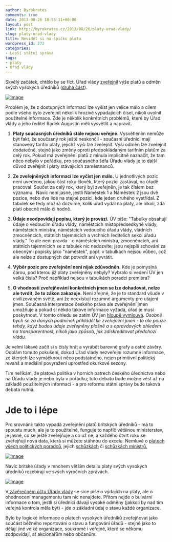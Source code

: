 ```yaml
---
author: Byrokrates
comments: true
date: 2013-08-26 18:55:11+00:00
layout: post
link: http://byrokrates.cz/2013/08/26/platy-urad-vlady/
slug: platy-urad-vlady
title: Nevidět si na špičku platu
wordpress_id: 272
categories:
- Lepší státní správa
tags:
- platy
- Úřad vlády
---
```


Skvělý začátek, chtělo by se říct. Úřad vlády [zveřejnil](http://www.vlada.cz/cz/media-centrum/tiskove-zpravy/odmeny-109343/) výše platů a odměn svých vysokých úředníků ([druhá část](http://www.vlada.cz/cz/media-centrum/aktualne/urad-vlady-rozsiruje-zverejnovani-platu-vedoucich-pracovniku--109828/)).

<!-- more -->

[![Image](http://byrokrates.files.wordpress.com/2013/08/uv_platy.jpg?w=373)](http://byrokrates.files.wordpress.com/2013/08/uv_platy.jpg)

Problém je, že z dostupných informací lze vyšíst jen velice málo a cílem podle všeho bylo zveřejnit několik hrozivě vypadajících čísel, nikoli uvolnit použitelné informace. Zde je několik konkrétních problémů, které by Úřad vlády a jeho ředitel Radek Augustin měli vysvětlit a napravit.



	
  1. **Platy současných úředníků stále nejsou veřejné.** Vysvětlením nemůže být fakt, že současný rok ještě neskončil - současní úředníci mají stanoveny tarifní platy, jejichž výši lze zveřejnit. Výši odměn lze zveřejnit dodatečně, stejně jako změny oproti předpokládaným tarifním platům za celý rok. Pokud má zveřejnění platů z minula implicitně naznačit, že tam něco nebylo v pořádku, pro současného šéfa Úřadu vlády je to další důvod zveřejnit i platy stávajících zaměstnanců.

	
  2. **Ze zveřejněných informací lze vyčíst jen málo.** U jednotlivých pozic není uvedeno, jakou část roku člověk, který pozici zastával, na úřadě pracoval. Součet za celý rok, který byl zveřejněn, je tak číslem bez významu.  Navíc není jasné, jestli Náměstek 1 a Náměstek 2 jsou dvě pozice, nebo dva lidé na stejné pozici, kde jeden druhého vystřídal. Z tabulek se tedy možná dozvíme, kolik úřad vydal na platy, ale nikoli, zda platí obecně málo či hodně.

	
  3. **Údaje neodpovídají popisu, který je provází.** ÚV píše: "Tabulky obsahují údaje o vedoucím úřadu vlády, náměstcích místopředsedkyně vlády, náměstcích ministra, náměstcích vedoucího úřadu vlády, vládních zmocněncích, státních tajemnících a vrchních ředitelích sekcí úřadu vlády." To ale není pravda - o náměstcích ministra, zmocněncích, ani státních tajemnících se z tabulek nic nedozvíte; jsou nejspíš schováni za obecnými popisky jako "náměstek", popř. v tabulkách nejsou vůbec, což ale nelze z dostupných dat potvrdit ani vyvrátit.

	
  4. **Výběr pozic pro zveřejnění není nijak zdůvodněn.** Kde je pomyslná čárou, pod kterou již platy zveřejněny nebyly? Vybralo si vedení ÚV jen velká čísla? Proč například nejsou v tabulkách poradci premiéra?

	
  5. **O vhodnosti zveřejňování konkrétních jmen se lze dohadovat, nelze ale tvrdit, že to zákon zakazuje.** Není zřejmé, že je to standard všude v civilizovaném světě, ani že neexistují rozumné argumenty pro utajení jmen. Současná interpretace českého práva ale zveřejnění jmen umožňuje a pokud si někdo takové informace vyžádá, úřad je musí poskytnout. V tomto ohledu se zatím ÚV jen [hloupě vymlouvá](http://www.otevrete.cz/novinky/urad-vlady-mystifikuje-verejnost-567.html). _Osobně bych se za daných podmínek přikláděl ke zveřejnění jmen - to ale pouze tehdy, když budou údaje zveřejněny plošně a s opravdových ohledem na transparentnost, nikoli jako způsob, jak zdiskreditovat předchozí vládu._


Je velmi lákavé začít si s čísly hrát a vyrábět barevné grafy a ostré závěry. Odolám tomuto pokušení, dokud Úřad vlády nezveřejní rozumné informace, ze kterých lze vymáčknout něco podstatného, nejen primitivní politický revanš a mediální povyražení uprostřed okurkové sezony.

Tím neříkám, že platová politika v horních patrech českého úřednictva nebo na Úřadu vlády je nebo byla v pořádku; tuto debatu bude možné vést až na základě použitelných informací - a pro reformu státní správy bude taková debata nutná.


# Jde to i lépe


Pro srovnání: takto vypadá zveřejnění platů britských úředníků - má to spoustu much, ale je to použitelné, funguje to napříč většinou ministerstev, je jasné, co se ještě zveřejňuje a co už ne, a každého čtvrt roku se zveřejňují nová data, která si můžete stáhnou do excelu. Nemluvě o [platech všech politických poradců](https://www.gov.uk/government/publications/special-adviser-data-releases-numbers-and-costs-october-2012), jejich [schůzkách](https://www.gov.uk/government/publications/special-advisers-meetings) či [schůzkách ministrů.](https://www.gov.uk/government/organisations/cabinet-office/series/ministers-transparency-publications)

[![Image](http://byrokrates.files.wordpress.com/2013/08/organogram.jpg?w=650)](http://www.data.gov.uk/organogram)

Navíc britské úřady v mnohem větším detailu platy svých vysokých úředníků rozebírají ve svých výročních zprávách.

[![Image](http://byrokrates.files.wordpress.com/2013/08/accounts.jpg?w=650)](https://www.gov.uk/government/publications/cabinet-office-annual-report-and-accounts-2012-to-2013)

V[ závěrečném účtu Úřady vlády](http://www.vlada.cz/assets/urad-vlady/zaverecny-ucet-kapitoly/Zaverecny-ucet-kapitoly-UV-CR-za-rok-2012.pdf) se sice píše o výdajích na platy, ale o ohodnocení managementu tam nic nenajdete. Přitom nejde o bulvární informace o tom, jestli si úředníci dávají vysoké odměny (jakkoli by nad tím veřejná kontrola měla být) - jde o základní údaj o stavu každé organizace.

Bylo by logické informace o platech vysokých úředníků zveřejňovat jako součást běžného reportování o stavu a fungování úřadů - stejně jako to dělají jiné velké organizace, soukromé i veřejné, které se někomu zodpovídají, ať akcionářům nebo občanům.

